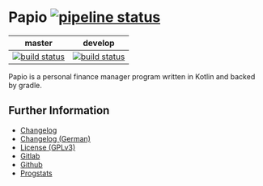 # Papio [![pipeline status](https://gitlab.namibsun.net/namibsun/kotlin/papio/badges/master/pipeline.svg)](https://gitlab.namibsun.net/namibsun/kotlin/papio/commits/master)

|master|develop|
|:----:|:-----:|
|[![build status](https://gitlab.namibsun.net/namibsun/kotlin/papio/badges/master/build.svg)](https://gitlab.namibsun.net/namibsun/kotlin/papio/commits/master)|[![build status](https://gitlab.namibsun.net/namibsun/kotlin/papio/badges/develop/build.svg)](https://gitlab.namibsun.net/namibsun/kotlin/papio/commits/develop)|

Papio is a personal finance manager program written in Kotlin and backed by gradle.

## Further Information

* [Changelog](CHANGELOG)
* [Changelog (German)](CHANGELOG-de-DE)
* [License (GPLv3)](LICENSE)
* [Gitlab](https://gitlab.namibsun.net/namibsun/kotlin/papio)
* [Github](https://github.com/namboy94/papio)
* [Progstats](https://progstats.namibsun.net/projects/papio)
